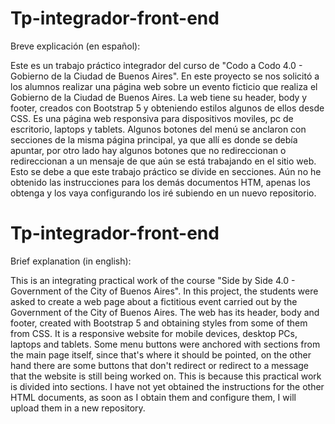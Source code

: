 # Tp-integrador-front-end

Breve explicación (en español):

Este es un trabajo práctico integrador del curso de "Codo a Codo 4.0 - Gobierno de la Ciudad de Buenos Aires". En este proyecto se nos solicitó a los alumnos realizar una página web sobre un evento ficticio que realiza el Gobierno de la Ciudad de Buenos Aires. La web tiene su header, body y footer, creados con Bootstrap 5 y obteniendo estilos algunos de ellos desde CSS. Es una página web responsiva para dispositivos moviles, pc de escritorio, laptops y tablets.
Algunos botones del menú se anclaron con secciones de la misma página principal, ya que allí es donde se debía apuntar, por otro lado hay algunos botones que no redireccionan o redireccionan a un mensaje de que aún se está trabajando en el sitio web. Esto se debe a que este trabajo práctico se divide en secciones. Aún no he obtenido las instrucciones para los demás documentos HTM, apenas los obtenga y los vaya configurando los iré subiendo en un nuevo repositorio.

# Tp-integrador-front-end

Brief explanation (in english):

This is an integrating practical work of the course "Side by Side 4.0 - Government of the City of Buenos Aires". In this project, the students were asked to create a web page about a fictitious event carried out by the Government of the City of Buenos Aires. The web has its header, body and footer, created with Bootstrap 5 and obtaining styles from some of them from CSS. It is a responsive website for mobile devices, desktop PCs, laptops and tablets.
Some menu buttons were anchored with sections from the main page itself, since that's where it should be pointed, on the other hand there are some buttons that don't redirect or redirect to a message that the website is still being worked on. This is because this practical work is divided into sections. I have not yet obtained the instructions for the other HTML documents, as soon as I obtain them and configure them, I will upload them in a new repository.

